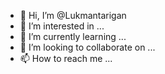 - 👋 Hi, I’m @Lukmantarigan
- 👀 I’m interested in ...
- 🌱 I’m currently learning ...
- 💞️ I’m looking to collaborate on ...
- 📫 How to reach me ...

<!---
Lukmantarigan/Lukmantarigan is a ✨ special ✨ repository because its `README.md` (this file) appears on your GitHub profile.
You can click the Preview link to take a look at your changes.
--->
